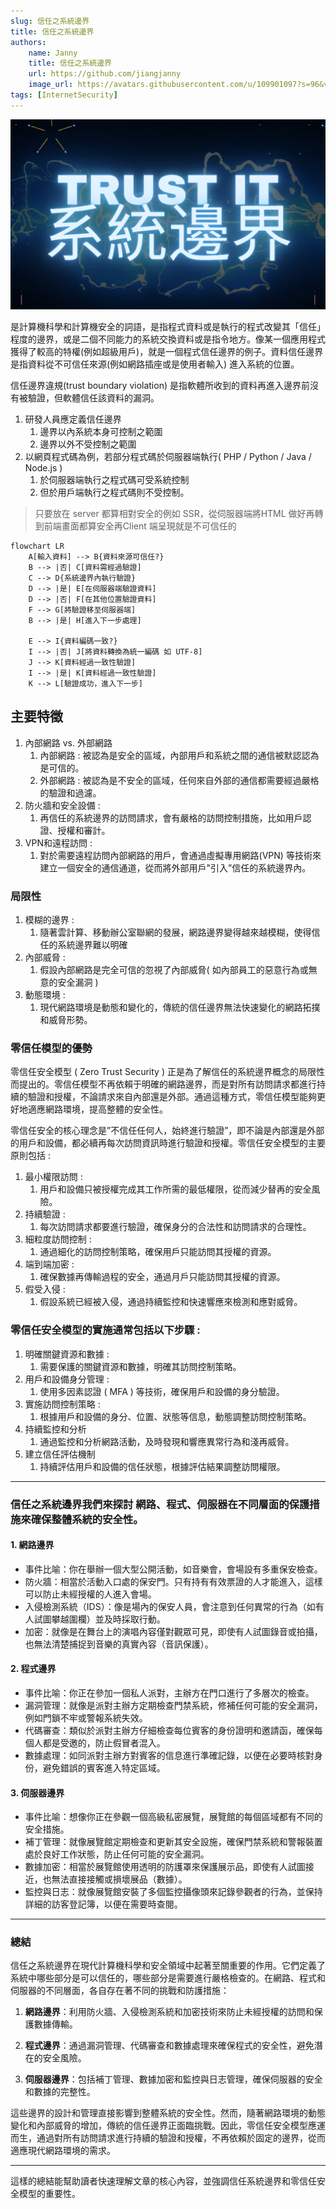 ```yaml
---
slug: 信任之系統邊界
title: 信任之系統邊界
authors:
    name: Janny
    title: 信任之系統邊界
    url: https://github.com/jiangjanny
    image_url: https://avatars.githubusercontent.com/u/109901097?s=96&v=4
tags: [InternetSecurity]
---
```



![alt text](image-1.png)

是計算機科學和計算機安全的詞語，是指程式資料或是執行的程式改變其「信任」程度的邊界，或是二個不同能力的系統交換資料或是指令地方。像某一個應用程式獲得了較高的特權(例如超級用戶)，就是一個程式信任邊界的例子。資料信任邊界是指資料從不可信任來源(例如網路插座或是使用者輸入) 進入系統的位置。

信任邊界違規(trust boundary violation) 是指軟體所收到的資料再進入邊界前沒有被驗證，但軟體信任該資料的漏洞。

1. 研發人員應定義信任邊界
    1. 邊界以內系統本身可控制之範圍
    2. 邊界以外不受控制之範圍
2. 以網頁程式碼為例，若部分程式碼於伺服器端執行( PHP / Python / Java / Node.js )
    1. 於伺服器端執行之程式碼可受系統控制
    2. 但於用戶端執行之程式碼則不受控制。

> 只要放在 server 都算相對安全的例如 SSR，從伺服器端將HTML 做好再轉到前端畫面都算安全再Client 端呈現就是不可信任的

```mermaid
flowchart LR
    A[輸入資料] --> B{資料來源可信任?}
    B --> |否| C[資料需經過驗證]
    C --> D{系統邊界內執行驗證}
    D --> |是| E[在伺服器端驗證資料]
    D --> |否| F[在其他位置驗證資料] 
    F --> G[將驗證移至伺服器端]
    B --> |是| H[進入下一步處理]
    
    E --> I{資料編碼一致?}
    I --> |否| J[將資料轉換為統一編碼 如 UTF-8]
    J --> K[資料經過一致性驗證]
    I --> |是| K[資料經過一致性驗證]
    K --> L[驗證成功，進入下一步]
```
## 主要特徵

1. 內部網路 vs. 外部網路
    1. 內部網路 : 被認為是安全的區域，內部用戶和系統之間的通信被默認認為是可信的。
    2. 外部網路 : 被認為是不安全的區域，任何來自外部的通信都需要經過嚴格的驗證和過濾。
2. 防火牆和安全設備 : 
    1. 再信任的系統邊界的訪問請求，會有嚴格的訪問控制措施，比如用戶認證、授權和審計。
3. VPN和遠程訪問 : 
    1. 對於需要遠程訪問內部網路的用戶，會通過虛擬專用網路(VPN) 等技術來建立一個安全的通信通道，從而將外部用戶"引入”信任的系統邊界內。

### 局限性

1. 模糊的邊界 : 
    1. 隨著雲計算、移動辦公室聯網的發展，網路邊界變得越來越模糊，使得信任的系統邊界難以明確
2. 內部威脅 : 
    1. 假設內部網路是完全可信的忽視了內部威脅( 如內部員工的惡意行為或無意的安全漏洞 )
3. 動態環境 : 
    1. 現代網路環境是動態和變化的，傳統的信任邊界無法快速變化的網路拓撲和威脅形勢。


### 零信任模型的優勢

零信任安全模型 ( Zero Trust Security ) 正是為了解信任的系統邊界概念的局限性而提出的。零信任模型不再依賴于明確的網路邊界，而是對所有訪問請求都進行持續的驗證和授權，不論請求來自內部還是外部。通過這種方式，零信任模型能夠更好地適應網路環境，提高整體的安全性。

零信任安全的核心理念是”不信任任何人，始終進行驗證”，即不論是內部還是外部的用戶和設備，都必續再每次訪問資訊時進行驗證和授權。零信任安全模型的主要原則包括 : 

1. 最小權限訪問 : 
    1. 用戶和設備只被授權完成其工作所需的最低權限，從而減少替再的安全風險。
2. 持續驗證 : 
    1. 每次訪問請求都要進行驗證，確保身分的合法性和訪問請求的合理性。
3. 細粒度訪問控制 : 
    1. 通過細化的訪問控制策略，確保用戶只能訪問其授權的資源。
4. 端到端加密 :
    1. 確保數據再傳輸過程的安全，通過月戶只能訪問其授權的資源。
5. 假受入侵 : 
    1. 假設系統已經被入侵，通過持續監控和快速響應來檢測和應對威脅。

### 零信任安全模型的實施通常包括以下步驟 :

1. 明確關鍵資源和數據 : 
    1. 需要保護的關鍵資源和數據，明確其訪問控制策略。
2. 用戶和設備身分管理 : 
    1. 使用多因素認證 ( MFA ) 等技術，確保用戶和設備的身分驗證。
3. 實施訪問控制策略 : 
    1. 根據用戶和設備的身分、位置、狀態等信息，動態調整訪問控制策略。
4. 持續監控和分析 
    1. 通過監控和分析網路活動，及時發現和響應異常行為和淺再威脅。
5. 建立信任評估機制
    1. 持續評估用戶和設備的信任狀態，根據評估結果調整訪問權限。


---

### 信任之系統邊界我們來探討 網路、程式、伺服器在不同層面的保護措施來確保整體系統的安全性。

#### 1. 網路邊界
- 事件比喻：你在舉辦一個大型公開活動，如音樂會，會場設有多重保安檢查。
- 防火牆：相當於活動入口處的保安門。只有持有有效票證的人才能進入，這樣可以防止未經授權的人進入會場。
- 入侵檢測系統（IDS）：像是場內的保安人員，會注意到任何異常的行為（如有人試圖攀越圍欄）並及時採取行動。
- 加密：就像是在舞台上的演唱內容僅對觀眾可見，即使有人試圖錄音或拍攝，也無法清楚捕捉到音樂的真實內容（音訊保護）。

#### 2. 程式邊界
- 事件比喻：你正在參加一個私人派對，主辦方在門口進行了多層次的檢查。
- 漏洞管理：就像是派對主辦方定期檢查門禁系統，修補任何可能的安全漏洞，例如門鎖不牢或警報系統失效。
- 代碼審查：類似於派對主辦方仔細檢查每位賓客的身份證明和邀請函，確保每個人都是受邀的，防止假冒者混入。
- 數據處理：如同派對主辦方對賓客的信息進行準確記錄，以便在必要時核對身份，避免錯誤的賓客進入特定區域。

#### 3. 伺服器邊界
- 事件比喻：想像你正在參觀一個高級私密展覽，展覽館的每個區域都有不同的安全措施。
- 補丁管理：就像展覽館定期檢查和更新其安全設施，確保門禁系統和警報裝置處於良好工作狀態，防止任何可能的安全漏洞。
- 數據加密：相當於展覽館使用透明的防護罩來保護展示品，即使有人試圖接近，也無法直接接觸或損壞展品（數據）。
- 監控與日志：就像展覽館安裝了多個監控攝像頭來記錄參觀者的行為，並保持詳細的訪客登記簿，以便在需要時查閱。



---

### 總結

信任之系統邊界在現代計算機科學和安全領域中起著至關重要的作用。它們定義了系統中哪些部分是可以信任的，哪些部分是需要進行嚴格檢查的。在網路、程式和伺服器的不同層面，各自存在著不同的挑戰和防護措施：

1. **網路邊界**：利用防火牆、入侵檢測系統和加密技術來防止未經授權的訪問和保護數據傳輸。

2. **程式邊界**：通過漏洞管理、代碼審查和數據處理來確保程式的安全性，避免潛在的安全風險。

3. **伺服器邊界**：包括補丁管理、數據加密和監控與日志管理，確保伺服器的安全和數據的完整性。

這些邊界的設計和管理直接影響到整體系統的安全性。然而，隨著網路環境的動態變化和內部威脅的增加，傳統的信任邊界正面臨挑戰。因此，零信任安全模型應運而生，通過對所有訪問請求進行持續的驗證和授權，不再依賴於固定的邊界，從而適應現代網路環境的需求。

---

這樣的總結能幫助讀者快速理解文章的核心內容，並強調信任系統邊界和零信任安全模型的重要性。